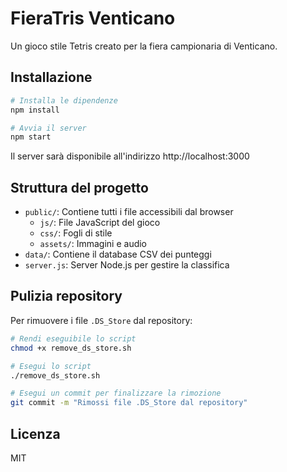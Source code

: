 # FieraTris Venticano

Un gioco stile Tetris creato per la fiera campionaria di Venticano.

## Installazione

```bash
# Installa le dipendenze
npm install

# Avvia il server
npm start
```

Il server sarà disponibile all'indirizzo http://localhost:3000

## Struttura del progetto

- `public/`: Contiene tutti i file accessibili dal browser
  - `js/`: File JavaScript del gioco
  - `css/`: Fogli di stile
  - `assets/`: Immagini e audio
- `data/`: Contiene il database CSV dei punteggi
- `server.js`: Server Node.js per gestire la classifica

## Pulizia repository

Per rimuovere i file `.DS_Store` dal repository:

```bash
# Rendi eseguibile lo script
chmod +x remove_ds_store.sh

# Esegui lo script
./remove_ds_store.sh

# Esegui un commit per finalizzare la rimozione
git commit -m "Rimossi file .DS_Store dal repository"
```

## Licenza

MIT
